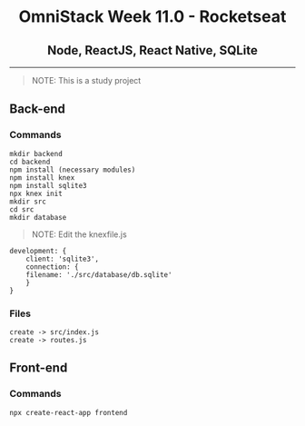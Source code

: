 <h1 align="center">OmniStack Week 11.0 - Rocketseat</h1>
<h2 align="center">Node, ReactJS, React Native, SQLite</h2>
<hr>

> NOTE: This is a study project

## Back-end
    
### Commands

    mkdir backend
    cd backend
    npm install (necessary modules)
    npm install knex
    npm install sqlite3
    npx knex init
    mkdir src
    cd src
    mkdir database
    

> NOTE: Edit the knexfile.js

    development: {
        client: 'sqlite3',
        connection: {
        filename: './src/database/db.sqlite'
        }
    }

### Files

    create -> src/index.js
    create -> routes.js


## Front-end

### Commands

    npx create-react-app frontend
    